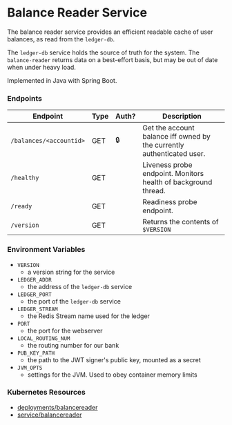 # Balance Reader Service

The balance reader service provides an efficient readable cache of user balances, as read from the `ledger-db`.

The `ledger-db` service holds the source of truth for the system. The `balance-reader` returns data on a
best-effort basis, but may be out of date when under heavy load.

Implemented in Java with Spring Boot.

### Endpoints

| Endpoint                | Type  | Auth? | Description                                                             |
| ----------------------- | ----- | ----- | ----------------------------------------------------------------------- |
| `/balances/<accountid>` | GET   | 🔒    |  Get the account balance iff owned by the currently authenticated user. |
| `/healthy`              | GET   |       |  Liveness probe endpoint. Monitors health of background thread.         |
| `/ready`                | GET   |       |  Readiness probe endpoint.                                              |
| `/version`              | GET   |       |  Returns the contents of `$VERSION`                                     |

### Environment Variables

- `VERSION`
  - a version string for the service
- `LEDGER_ADDR`
  - the address of the `ledger-db` service
- `LEDGER_PORT`
  - the port of the `ledger-db` service
- `LEDGER_STREAM`
  - the Redis Stream name used for the ledger
- `PORT`
  - the port for the webserver
- `LOCAL_ROUTING_NUM`
  - the routing number for our bank
- `PUB_KEY_PATH`
  - the path to the JWT signer's public key, mounted as a secret
- `JVM_OPTS`
  - settings for the JVM. Used to obey container memory limits

### Kubernetes Resources

- [deployments/balancereader](/kubernetes-manifests/balance-reader.yaml)
- [service/balancereader](/kubernetes-manifests/balance-reader.yaml)
